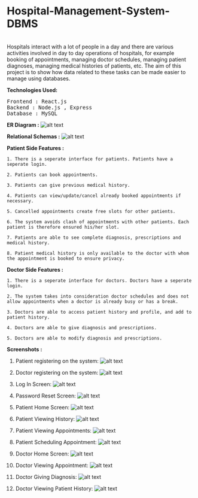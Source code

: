 # Hospital-Management-System-DBMS

<br>
Hospitals interact with a lot of people in a day and there are various activities involved in day to day operations of hospitals, for example booking of appointments, managing doctor schedules, managing patient diagnoses, managing medical histories of patients, etc. The aim of this project is to show how data related to these tasks can be made easier to manage using databases.

<b>Technologies Used:</b>
<pre>
Frontend : React.js
Backend : Node.js , Express
Database : MySQL
</pre>

<b>ER Diagram :</b>
![alt text](https://github.com/Hari123prakash/Hospital-Management-System-DBMS/blob/master/Hospital-Management-System-DBMS/Schemas%26ER/myer.png)

<b>Relational Schemas :</b>
![alt text](https://github.com/Hari123prakash/Hospital-Management-System-DBMS/blob/master/Hospital-Management-System-DBMS/Schemas%26ER/schema.png)

<b>Patient Side Features :</b>

    1. There is a seperate interface for patients. Patients have a seperate login.
    
    2. Patients can book appointments.
    
    3. Patients can give previous medical history.
    
    4. Patients can view/update/cancel already booked appointments if necessary.
    
    5. Cancelled appointments create free slots for other patients.
    
    6. The system avoids clash of appointments with other patients. Each patient is therefore ensured his/her slot.
    
    7. Patients are able to see complete diagnosis, prescriptions and medical history.
    
    8. Patient medical history is only available to the doctor with whom the appointment is booked to ensure privacy.

<b>Doctor Side Features :</b>

    1. There is a seperate interface for doctors. Doctors have a seperate login.

    2. The system takes into consideration doctor schedules and does not allow appointments when a doctor is already busy or has a break.
    
    3. Doctors are able to access patient history and profile, and add to patient history.
    
    4. Doctors are able to give diagnosis and prescriptions.
    
    5. Doctors are able to modify diagnosis and prescriptions.

<b>Screenshots :</b>
1. Patient registering on the system:
![alt text](https://github.com/Hari123prakash/Hospital-Management-System-DBMS/blob/master/Hospital-Management-System-DBMS/Screenshots/PatientRegistration.png)

2. Doctor registering on the system:
![alt text](https://github.com/Hari123prakash/Hospital-Management-System-DBMS/blob/master/Hospital-Management-System-DBMS/Screenshots/DoctorRegistration.png)

3. Log In Screen:
![alt text](https://github.com/Hari123prakash/Hospital-Management-System-DBMS/blob/master/Hospital-Management-System-DBMS/Screenshots/LogInScreen.png)

4. Password Reset Screen:
![alt text](https://github.com/Hari123prakash/Hospital-Management-System-DBMS/blob/master/Hospital-Management-System-DBMS/Screenshots/PasswordReset.png)

5. Patient Home Screen:
![alt text](https://github.com/Hari123prakash/Hospital-Management-System-DBMS/blob/master/Hospital-Management-System-DBMS/Screenshots/PatientHome.png)

6. Patient Viewing History:
![alt text](https://github.com/Hari123prakash/Hospital-Management-System-DBMS/blob/master/Hospital-Management-System-DBMS/Screenshots/PatientHistory.png)

7. Patient Viewing Appointments:
![alt text](https://github.com/Hari123prakash/Hospital-Management-System-DBMS/blob/master/Hospital-Management-System-DBMS/Screenshots/PatientViewingAppt.png)

8. Patient Scheduling Appointment:
![alt text](https://github.com/Hari123prakash/Hospital-Management-System-DBMS/blob/master/Hospital-Management-System-DBMS/Screenshots/SchedulingAppt.png)

9. Doctor Home Screen:
![alt text](https://github.com/Hari123prakash/Hospital-Management-System-DBMS/blob/master/Hospital-Management-System-DBMS/Screenshots/DoctorHome.png)

10. Doctor Viewing Appointment:
![alt text](https://github.com/Hari123prakash/Hospital-Management-System-DBMS/blob/master/Hospital-Management-System-DBMS/Screenshots/DoctorViewingAppt.png)

11. Doctor Giving Diagnosis:
![alt text](https://github.com/Hari123prakash/Hospital-Management-System-DBMS/blob/master/Hospital-Management-System-DBMS/Screenshots/Diagnosis.png)

12. Doctor Viewing Patient History:
![alt text](https://github.com/Hari123prakash/Hospital-Management-System-DBMS/blob/master/Hospital-Management-System-DBMS/Screenshots/ViewingPatientHistory.png)

